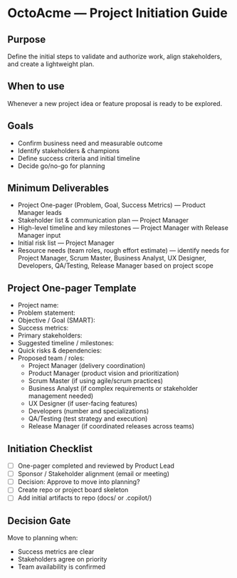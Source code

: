 # OctoAcme — Project Initiation Guide

## Purpose
Define the initial steps to validate and authorize work, align stakeholders, and create a lightweight plan.

## When to use
Whenever a new project idea or feature proposal is ready to be explored.

## Goals
- Confirm business need and measurable outcome
- Identify stakeholders & champions
- Define success criteria and initial timeline
- Decide go/no-go for planning

## Minimum Deliverables
- Project One-pager (Problem, Goal, Success Metrics) — Product Manager leads
- Stakeholder list & communication plan — Project Manager
- High-level timeline and key milestones — Project Manager with Release Manager input
- Initial risk list — Project Manager
- Resource needs (team roles, rough effort estimate) — identify needs for Project Manager, Scrum Master, Business Analyst, UX Designer, Developers, QA/Testing, Release Manager based on project scope

## Project One-pager Template
- Project name:
- Problem statement:
- Objective / Goal (SMART):
- Success metrics:
- Primary stakeholders:
- Suggested timeline / milestones:
- Quick risks & dependencies:
- Proposed team / roles:
  - Project Manager (delivery coordination)
  - Product Manager (product vision and prioritization)
  - Scrum Master (if using agile/scrum practices)
  - Business Analyst (if complex requirements or stakeholder management needed)
  - UX Designer (if user-facing features)
  - Developers (number and specializations)
  - QA/Testing (test strategy and execution)
  - Release Manager (if coordinated releases across teams)

## Initiation Checklist
- [ ] One-pager completed and reviewed by Product Lead
- [ ] Sponsor / Stakeholder alignment (email or meeting)
- [ ] Decision: Approve to move into planning?
- [ ] Create repo or project board skeleton
- [ ] Add initial artifacts to repo (docs/ or .copilot/)

## Decision Gate
Move to planning when:
- Success metrics are clear
- Stakeholders agree on priority
- Team availability is confirmed
